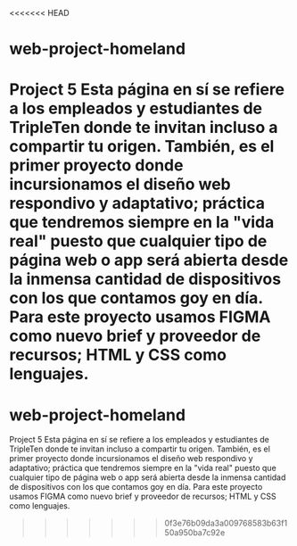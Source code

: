 <<<<<<< HEAD
# web-project-homeland

Project 5
Esta página en sí se refiere a los empleados y estudiantes de TripleTen donde te invitan incluso a compartir tu origen. También, es el primer proyecto donde incursionamos el diseño web respondivo y adaptativo; práctica que tendremos siempre en la "vida real" puesto que cualquier tipo de página web o app será abierta desde la inmensa cantidad de dispositivos con los que contamos goy en día.
Para este proyecto usamos FIGMA como nuevo brief y proveedor de recursos; HTML y CSS como lenguajes.
=======
# web-project-homeland

Project 5
Esta página en sí se refiere a los empleados y estudiantes de TripleTen donde te invitan incluso a compartir tu origen. También, es el primer proyecto donde incursionamos el diseño web respondivo y adaptativo; práctica que tendremos siempre en la "vida real" puesto que cualquier tipo de página web o app será abierta desde la inmensa cantidad de dispositivos con los que contamos goy en día.
Para este proyecto usamos FIGMA como nuevo brief y proveedor de recursos; HTML y CSS como lenguajes.
>>>>>>> 0f3e76b09da3a009768583b63f150a950ba7c92e
